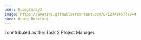 ```yaml
---
user: huangrxray2
image: https://avatars.githubusercontent.com/u/127414677?v=4
name: Huang Ruixiang
---
```

I contributed as the: Task 2 Project Manager.

<!-- 
Note: Please put down your own information, and register your real contribution. Check the md syntax and DO NOT set up a table...
-->
